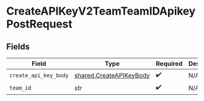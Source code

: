 # CreateAPIKeyV2TeamTeamIDApikeyPostRequest


## Fields

| Field                                                              | Type                                                               | Required                                                           | Description                                                        |
| ------------------------------------------------------------------ | ------------------------------------------------------------------ | ------------------------------------------------------------------ | ------------------------------------------------------------------ |
| `create_api_key_body`                                              | [shared.CreateAPIKeyBody](../../models/shared/createapikeybody.md) | :heavy_check_mark:                                                 | N/A                                                                |
| `team_id`                                                          | *str*                                                              | :heavy_check_mark:                                                 | N/A                                                                |